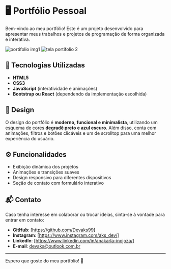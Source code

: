 # 🖥️ Portfólio Pessoal

Bem-vindo ao meu portfólio! Este é um projeto desenvolvido para apresentar meus trabalhos e projetos de programação de forma organizada e interativa.

![portifolio img1](https://github.com/user-attachments/assets/8111fada-658e-4514-a2a4-68f4ce0c822b)
![tela portifolio 2](https://github.com/user-attachments/assets/5804629e-e8f9-4772-b643-46712a131a21)




## 🚀 Tecnologias Utilizadas

- **HTML5**
- **CSS3** 
- **JavaScript** (interatividade e animações)
- **Bootstrap ou React** (dependendo da implementação escolhida)

## 🎨 Design

O design do portfólio é **moderno, funcional e minimalista**, utilizando um esquema de cores **degradê preto e azul escuro**. Além disso, conta com animações, filtros e botões clicáveis e um de scrolltop para uma melhor experiência do usuário.


## ⚙️ Funcionalidades

- Exibição dinâmica dos projetos
- Animações e transições suaves
- Design responsivo para diferentes dispositivos
- Seção de contato com formulário interativo


## 📬 Contato

Caso tenha interesse em colaborar ou trocar ideias, sinta-se à vontade para entrar em contato:

- **GitHub**: [https://github.com/Devaks99]
- **Instagram**: [https://www.instagram.com/aks_dev/]
- **LinkedIn**: [https://www.linkedin.com/in/anakarla-inojoza/]
- **E-mail**: devaks@outlook.com.br

---

Espero que goste do meu portfólio! 🚀

